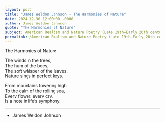 ```yaml
---
layout: post
title: "James Weldon Johnson - The Harmonies of Nature"
date: 2024-12-30 12:00:00 -0000
author: James Weldon Johnson
quote: "The Harmonies of Nature"
subject: American Realism and Nature Poetry (Late 19th–Early 20th century)
permalink: /American Realism and Nature Poetry (Late 19th–Early 20th century)/James Weldon Johnson/James Weldon Johnson - The Harmonies of Nature
---
```


The Harmonies of Nature

   The winds in the trees,  
   The hum of the bees,  
   The soft whisper of the leaves,  
   Nature sings in perfect keys.

   From mountains towering high  
   To the calm of the rolling sea,  
   Every flower, every cry,  
   Is a note in life’s symphony.

---

- James Weldon Johnson
